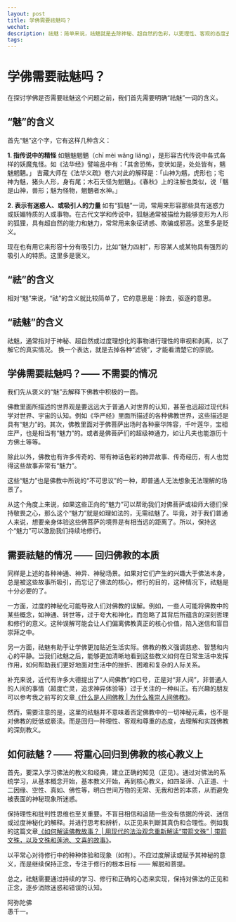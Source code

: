 ```yaml
---
layout: post
title: 学佛需要祛魅吗？
wechat: 
description: 祛魅：简单来说，祛魅就是去除神秘、超自然的色彩，以更理性、客观的态度去看待事物。那么学佛需要祛魅吗？不一定，如果认为佛教有魅力，可以鼓励我们持续修行，那就不需要。反之，如果被神秘、神异的事情所吸引而忘记了学佛的本质，那就十分需要祛魅了。
tags:
---
```


# 学佛需要祛魅吗？

在探讨学佛是否需要祛魅这个问题之前，我们首先需要明确“祛魅”一词的含义。

## “魅”的含义
首先“魅”这个字，它有这样几种含义：

**1. 指传说中的精怪**
如魑魅魍魉（chī mèi wǎng liǎng），是形容古代传说中各式各样的妖魔鬼怪。如《法华经》譬喻品中有：「其舍恐怖，变状如是，处处皆有，魑魅魍魉。」
吉藏大师在《法华义疏》卷六对此的解释是：「山神为魑，虎形也；宅神为魅，猪头人形，身有尾；木石夭怪为魍魉」。《春秋》上的注解也类似，说「魑是山神，兽形；魅为怪物，魍魉者水神。」

**2. 表示有迷惑人、或吸引人的力量**
如有“狐魅”一词，常用来形容那些具有迷惑力或妖媚特质的人或事物。在古代文学和传说中，狐魅通常被描绘为能够变形为人形的狐狸，具有超自然的能力和魅力，常常用来象征诱惑、欺骗或邪恶。这里多是贬义。

现在也有用它来形容十分有吸引力，比如“魅力四射”，形容某人或某物具有强烈的吸引人的特质。这里多是褒义。

## “祛”的含义

相对“魅”来说，“祛”的含义就比较简单了，它的意思是：除去，驱逐的意思。

## “祛魅”的含义

祛魅，通常指对于神秘、超自然或过度理想化的事物进行理性的审视和剥离，以了解它的真实情况。
换一个表达，就是去掉各种“滤镜”，才能看清楚它的原貌。

## 学佛需要祛魅吗？—— 不需要的情况

我们先从褒义的“魅”去解释下佛教中积极的一面。

佛教里面所描述的世界观是要远远大于普通人对世界的认知，甚至也远超过现代科学对世界、宇宙的认知。例如《华严经》里面所描述的各种佛教世界，这些描述是具有“魅力”的。其次，佛教里面对于佛菩萨出场时各种豪华阵容，千叶莲华，宝相庄严，也是相当有“魅力”的。或者是佛菩萨们的超级神通力，如让凡夫也能游历十方佛土等等。

除此以外，佛教也有许多传奇的、带有神话色彩的神异故事、传奇经历，有人也觉得这些故事非常有“魅力”。

这些“魅力”也是佛教中所说的“不可思议”的一种，即普通人无法想象无法理解的场景了。

从这个角度上来说，如果这些正向的“魅力”可以帮助我们对佛菩萨或祖师大德们保持敬畏之心，那么这个“魅力”就是如理如法的，无需祛魅了。毕竟，对于我们普通人来说，想要亲身体验这些佛菩萨的境界是有相当远的距离了。所以，保持这个“魅力”可以激励我们持续地修行。

## 需要祛魅的情况 —— 回归佛教的本质

同样是上述的各种神通、神异、神秘场景。如果对它们产生的兴趣大于佛法本身，总是被这些故事所吸引，而忘记了佛法的核心，修行的目的，这种情况下，祛魅是十分必要的了。

一方面，过度的神秘化可能导致人们对佛教的误解。例如，一些人可能将佛教中的某些概念，如神通、转世等，过于夸大和神化，而忽略了其背后所蕴含的深刻哲理和修行的意义。这种误解可能会让人们偏离佛教真正的核心价值，陷入迷信和盲目崇拜之中。

另一方面，祛魅有助于让学佛更加贴近生活实际。佛教的教义强调慈悲、智慧和内心的平静。当我们祛魅之后，能够更加清晰地看到这些教义如何在日常生活中发挥作用，如何帮助我们更好地面对生活中的挫折、困难和复杂的人际关系。

补充来说，近代有许多大德提出了“人间佛教”的口号，正是对“非人间”，非普通人的人间的事情（超度亡灵，追求神异体验等）过于关注的一种纠正。有兴趣的朋友可以参考我之前写的文章[《什么是人间佛教 | 为什么推崇人间佛教》](https://mp.weixin.qq.com/s/2UdxLpMr2_t1Db6ZadvXVg)。

然而，需要注意的是，这里的祛魅并不意味着否定佛教中的一切神秘元素，也不是对佛教的贬低或亵渎。而是回归一种理性、客观和尊重的态度，去理解和实践佛教的深刻教义。

## 如何祛魅？—— 将重心回归到佛教的核心教义上

首先，要深入学习佛法的教义和经典，建立正确的知见（正见）。通过对佛法的系统学习，从基本概念开始，基本教义开始，再到核心教义，如四圣谛、八正道、十二因缘、空性、真如、佛性等，明白世间万物的无常、无我和苦的本质，从而避免被表面的神秘现象所迷惑。

保持理性和批判性思维也至关重要。不盲目相信和追随一些没有依据的传说、迷信或过度神秘化的解释。并进行思考和辨析，以正见来判断其真伪和合理性。例如我的这篇文章[《如何解读佛教故事？ | 用现代的法治观念重新解读“带箭文殊” | 带箭文殊，以及文殊和莲池、文喜的故事》](https://mp.weixin.qq.com/s/DuWyNDeBTQDaZ8HtPZSgUQ)。

以平常心对待修行中的种种体验和现象（如有）。不应过度解读或赋予其神秘的意义，而是继续保持正念，专注于修行的根本目标 —— 解脱和菩提。

总之，祛魅需要通过持续的学习、修行和正确的心态来实现，保持对佛法的正见和正念，逐步消除迷惑和错误的认知。


阿弥陀佛<br>
愚千一。

